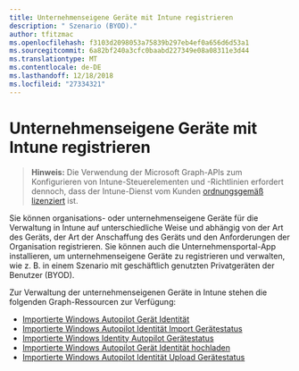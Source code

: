 ```yaml
---
title: Unternehmenseigene Geräte mit Intune registrieren
description: " Szenario (BYOD)."
author: tfitzmac
ms.openlocfilehash: f3103d2098053a75839b297eb4ef0a656d6d53a1
ms.sourcegitcommit: 6a82bf240a3cfc0baabd227349e08a08311e3d44
ms.translationtype: MT
ms.contentlocale: de-DE
ms.lasthandoff: 12/18/2018
ms.locfileid: "27334321"
---
```

# <a name="enroll-corporate-owned-devices-by-using-intune"></a>Unternehmenseigene Geräte mit Intune registrieren

> **Hinweis:** Die Verwendung der Microsoft Graph-APIs zum Konfigurieren von Intune-Steuerelementen und -Richtlinien erfordert dennoch, dass der Intune-Dienst vom Kunden [ordnungsgemäß lizenziert](https://www.microsoft.com/en-us/cloud-platform/microsoft-intune-pricing) ist.

Sie können organisations- oder unternehmenseigene Geräte für die Verwaltung in Intune auf unterschiedliche Weise und abhängig von der Art des Geräts, der Art der Anschaffung des Geräts und den Anforderungen der Organisation registrieren. Sie können auch die Unternehmensportal-App installieren, um unternehmenseigene Geräte zu registrieren und verwalten, wie z. B. in einem Szenario mit geschäftlich genutzten Privatgeräten der Benutzer (BYOD).

Zur Verwaltung der unternehmenseigenen Geräte in Intune stehen die folgenden Graph-Ressourcen zur Verfügung:

- [Importierte Windows Autopilot Gerät Identität](intune-enrollment-importedwindowsautopilotdeviceidentity.md)
- [Importierte Windows Autopilot Identität Import Gerätestatus](intune-enrollment-importedwindowsautopilotdeviceidentityimportstatus.md)
- [Importierte Windows Identity Autopilot Gerätestatus](intune-enrollment-importedwindowsautopilotdeviceidentitystate.md)
- [Importierte Windows Autopilot Gerät Identität hochladen](intune-enrollment-importedwindowsautopilotdeviceidentityupload.md)
- [Importierte Windows Autopilot Identität Upload Gerätestatus](intune-enrollment-importedwindowsautopilotdeviceidentityuploadstatus.md)
